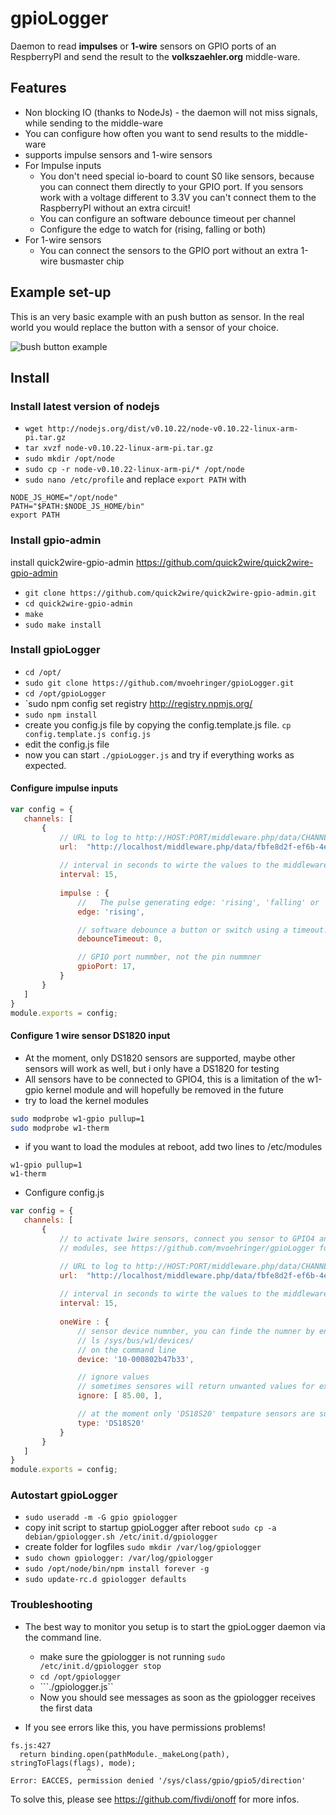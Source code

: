 gpioLogger
==========
Daemon to read **impulses** or **1-wire** sensors on GPIO ports of an RespberryPI and send the result to the **volkszaehler.org** middle-ware.

## Features ##
 * Non blocking IO (thanks to NodeJs) - the daemon will not miss signals, while sending to the middle-ware 
 * You can configure how often you want to send results to the middle-ware
 * supports impulse sensors and 1-wire sensors
 * For Impulse inputs
   * You don't need special io-board to count S0 like sensors, because you can connect them directly to your GPIO port. If you sensors work with a voltage different to 3.3V you can't connect them to the RaspberryPI without an extra circuit! 
   * You can configure an software debounce timeout per channel
   * Configure the edge to watch for (rising, falling or both)
 * For 1-wire sensors
   * You can connect the sensors to the GPIO port without an extra 1-wire busmaster chip 

## Example set-up ##
This is an very basic example with an push button as sensor. In the real world you would replace the button with a sensor of your choice. 

![bush button example](https://raw.github.com/mvoehringer/gpioLogger/master/example/pushbutton.png)

## Install ##
### Install latest version of nodejs ###
  * `wget http://nodejs.org/dist/v0.10.22/node-v0.10.22-linux-arm-pi.tar.gz`
  * `tar xvzf node-v0.10.22-linux-arm-pi.tar.gz`
  * `sudo mkdir /opt/node`
  * `sudo cp -r node-v0.10.22-linux-arm-pi/* /opt/node`
  * `sudo nano /etc/profile` and replace ```export PATH``` with

```
NODE_JS_HOME="/opt/node"
PATH="$PATH:$NODE_JS_HOME/bin"
export PATH
```

### Install gpio-admin ###
 install quick2wire-gpio-admin https://github.com/quick2wire/quick2wire-gpio-admin
 * `git clone https://github.com/quick2wire/quick2wire-gpio-admin.git` 
 * `cd quick2wire-gpio-admin`
 * `make`
 * `sudo make install`

### Install gpioLogger ###
 * `cd /opt/`
 * `sudo git clone https://github.com/mvoehringer/gpioLogger.git`
 * `cd /opt/gpioLogger`
 * `sudo npm config set registry http://registry.npmjs.org/
 * `sudo npm install`
 * create you config.js file by copying the config.template.js file. `cp config.template.js config.js`
 * edit the config.js file
 * now you can start `./gpioLogger.js` and try if everything works as expected.

#### Configure impulse inputs ####

 ```js
 var config = {
    channels: [
        {
            // URL to log to http://HOST:PORT/middleware.php/data/CHANNELID.json
            url:  "http://localhost/middleware.php/data/fbfe8d2f-ef6b-4ea1-94d0-b9ebaec4545a.json",
            
            // interval in seconds to wirte the values to the middleware 
            interval: 15,
            
            impulse : {
                //   The pulse generating edge: 'rising', 'falling' or 'both'.
                edge: 'rising',

                // software debounce a button or switch using a timeout. Specified in milliseconds
                debounceTimeout: 0, 

                // GPIO port nummber, not the pin nummner
                gpioPort: 17, 
            }
        }
    ]
}
module.exports = config;
 ```

#### Configure 1 wire sensor DS1820 input ####
* At the moment, only DS1820 sensors are supported, maybe other sensors will work as well, but i only have a DS1820 for testing
* All sensors have to be connected to GPIO4, this is a limitation of the w1-gpio kernel module and will hopefully be removed in the future
* try to load the kernel modules 
```sh
sudo modprobe w1-gpio pullup=1
sudo modprobe w1-therm
```
* if you want to load the modules at reboot, add two lines to /etc/modules
```
w1-gpio pullup=1
w1-therm
```
* Configure config.js
 ```js
 var config = {
    channels: [
        {
            // to activate 1wire sensors, connect you sensor to GPIO4 and activate the 1wire kernel  
            // modules, see https://github.com/mvoehringer/gpioLogger for more infos

            // URL to log to http://HOST:PORT/middleware.php/data/CHANNELID.json
            url:  "http://localhost/middleware.php/data/fbfe8d2f-ef6b-4ea1-94d0-b9ebaec4545b.json",
            
            // interval in seconds to wirte the values to the middleware 
            interval: 15,
            
            oneWire : {
                // sensor device numnber, you can finde the numner by enter
                // ls /sys/bus/w1/devices/
                // on the command line
                device: '10-000802b47b33',

                // ignore values
                // sometimes sensores will return unwanted values for example while initial
                ignore: [ 85.00, ],

                // at the moment only 'DS18S20' tempature sensors are supported
                type: 'DS18S20'
            }
        }
    ]
}
module.exports = config;
 ```


### Autostart gpioLogger ###
 * `sudo useradd -m -G gpio gpiologger`
 * copy init script to startup gpioLogger after reboot `sudo cp -a debian/gpiologger.sh /etc/init.d/gpiologger`
 * create folder for logfiles `sudo mkdir /var/log/gpiologger`
 * `sudo chown gpiologger: /var/log/gpiologger`
 * `sudo /opt/node/bin/npm install forever -g`
 * `sudo update-rc.d gpiologger defaults`


### Troubleshooting  ###
 * The best way to monitor you setup is to start the gpioLogger daemon via the command line. 
   -  make sure the gpiologger is not running ```sudo /etc/init.d/gpiologger stop```
   -  ```cd /opt/gpiologger```
   -  ```./gpiologger.js``
   -  Now you should see messages as soon as the gpiologger receives the first data

 * If you see errors like this, you have permissions problems!
```
fs.js:427
  return binding.open(pathModule._makeLong(path), stringToFlags(flags), mode);
                 ^
Error: EACCES, permission denied '/sys/class/gpio/gpio5/direction'
```
To solve this, please see https://github.com/fivdi/onoff for more infos.